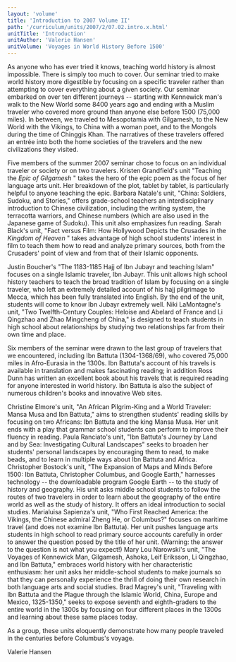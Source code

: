 ```yaml
---
layout: 'volume'
title: 'Introduction to 2007 Volume II'
path: '/curriculum/units/2007/2/07.02.intro.x.html'
unitTitle: 'Introduction'
unitAuthor: 'Valerie Hansen'
unitVolume: 'Voyages in World History Before 1500'
---
```


<body>
<p>
  As anyone who has ever tried it knows, teaching world history is almost impossible. There is simply too much to cover. Our seminar tried to make world history more digestible by focusing on a specific traveler rather than attempting to cover everything about a given society. Our seminar embarked on over ten different journeys -- starting with Kennewick man's walk to the New World some 8400 years ago and ending with a Muslim traveler who covered more ground than anyone else before 1500 (75,000 miles). In between, we traveled to Mesopotamia with Gilgamesh, to the New World with the Vikings, to China with a woman poet, and to the Mongols during the time of Chinggis Khan. The narratives of these travelers offered an entrée into both the home societies of the travelers and the new civilizations they visited.
 </p>
<p>
  Five members of the summer 2007 seminar chose to focus on an individual traveler or society or on two travelers. Kristen Grandfield's unit "Teaching the
  <i>
   Epic of Gilgamesh
  </i>
  " takes the hero of the epic poem as the focus of her language arts unit. Her breakdown of the plot, tablet by tablet, is particularly helpful to anyone teaching the epic. Barbara Natale's unit, "China: Soldiers, Sudoku, and Stories," offers grade-school teachers an interdisciplinary introduction to Chinese civilization, including the writing system, the terracotta warriors, and Chinese numbers (which are also used in the Japanese game of Sudoku). This unit also emphasizes fun reading. Sarah Black's unit, "Fact versus Film: How Hollywood Depicts the Crusades in the
  <i>
   Kingdom of Heaven
  </i>
  " takes advantage of high school students' interest in film to teach them how to read and analyze primary sources, both from the Crusaders' point of view and from that of their Islamic opponents.
 </p>
 <p>
  Justin Boucher's "The 1183-1185 Hajj of Ibn Jubayr and teaching Islam" focuses on a single Islamic traveler, Ibn Jubayr. This unit allows high school history teachers to teach the broad tradition of Islam by focusing on a single traveler, who left an extremely detailed account of his hajj pilgrimage to Mecca, which has been fully translated into English. By the end of the unit, students will come to know Ibn Jubayr extremely well. Niki LaMontagne's unit, "Two Twelfth-Century Couples: Heloise and Abelard of France and Li Qingzhao and Zhao Mingcheng of China," is designed to teach students in high school about relationships by studying two relationships far from their own time and place.
 </p>
<p>
  Six members of the seminar were drawn to the last group of travelers that we encountered, including Ibn Battuta (1304-1368/69), who covered 75,000 miles in Afro-Eurasia in the 1300s. Ibn Battuta's account of his travels is available in translation and makes fascinating reading; in addition Ross Dunn has written an excellent book about his travels that is required reading for anyone interested in world history. Ibn Battuta is also the subject of numerous children's books and innovative Web sites.
 </p>
<p>
  Christine Elmore's unit, "An African Pilgrim-King and a World Traveler: Mansa Musa and Ibn Battuta," aims to strengthen students' reading skills by focusing on two Africans: Ibn Battuta and the king Mansa Musa. Her unit ends with a play that grammar school students can perform to improve their fluency in reading. Paula Ranciato's unit, "Ibn Battuta's Journey by Land and by Sea: Investigating Cultural Landscapes" seeks to broaden her students' personal landscapes by encouraging them to read, to make beads, and to learn in multiple ways about Ibn Battuta and Africa. Christopher Bostock's unit, "The Expansion of Maps and Minds Before 1500: Ibn Battuta, Christopher Columbus, and Google Earth," harnesses technology -- the downloadable program Google Earth -- to the study of history and geography. His unit asks middle school students to follow the routes of two travelers in order to learn about the geography of the entire world as well as the study of history. It offers an ideal introduction to social studies. Marialuisa Sapienza's unit, "Who First Reached America: the Vikings, the Chinese admiral Zheng He, or Columbus?" focuses on maritime travel (and does not examine Ibn Battuta). Her unit pushes language arts students in high school to read primary source accounts carefully in order to answer the question posed by the title of her unit. (Warning: the answer to the question is not what you expect!) Mary Lou Narowski's unit, "The Voyages of Kennewick Man, Gilgamesh, Ashoka, Leif Eriksson, Li Qingzhao, and Ibn Battuta," embraces world history with her characteristic enthusiasm: her unit asks her middle-school students to make journals so that they can personally experience the thrill of doing their own research in both language arts and social studies. Brad Magrey's unit, "Traveling with Ibn Battuta and the Plague through the Islamic World, China, Europe and Mexico, 1325-1350," seeks to expose seventh and eighth-graders to the entire world in the 1300s by focusing on four different places in the 1300s and learning about these same places today.
 </p>
<p>
  As a group, these units eloquently demonstrate how many people traveled in the centuries before Columbus's voyage.
 </p>
<p>
  Valerie Hansen
 </p>

</body>
